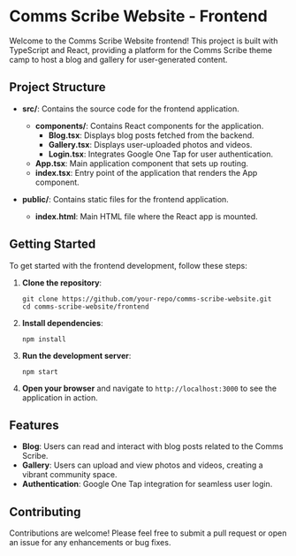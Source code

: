 # Comms Scribe Website - Frontend

Welcome to the Comms Scribe Website frontend! This project is built with TypeScript and React, providing a platform for the Comms Scribe theme camp to host a blog and gallery for user-generated content.

## Project Structure

- **src/**: Contains the source code for the frontend application.
  - **components/**: Contains React components for the application.
    - **Blog.tsx**: Displays blog posts fetched from the backend.
    - **Gallery.tsx**: Displays user-uploaded photos and videos.
    - **Login.tsx**: Integrates Google One Tap for user authentication.
  - **App.tsx**: Main application component that sets up routing.
  - **index.tsx**: Entry point of the application that renders the App component.

- **public/**: Contains static files for the frontend application.
  - **index.html**: Main HTML file where the React app is mounted.

## Getting Started

To get started with the frontend development, follow these steps:

1. **Clone the repository**:
   ```
   git clone https://github.com/your-repo/comms-scribe-website.git
   cd comms-scribe-website/frontend
   ```

2. **Install dependencies**:
   ```
   npm install
   ```

3. **Run the development server**:
   ```
   npm start
   ```

4. **Open your browser** and navigate to `http://localhost:3000` to see the application in action.

## Features

- **Blog**: Users can read and interact with blog posts related to the Comms Scribe.
- **Gallery**: Users can upload and view photos and videos, creating a vibrant community space.
- **Authentication**: Google One Tap integration for seamless user login.

## Contributing

Contributions are welcome! Please feel free to submit a pull request or open an issue for any enhancements or bug fixes.

